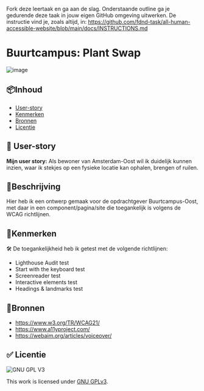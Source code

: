 Fork deze leertaak en ga aan de slag. Onderstaande outline ga je gedurende deze taak in jouw eigen GitHub omgeving uitwerken. De instructie vind je, zoals altijd, in: https://github.com/fdnd-task/all-human-accessible-website/blob/main/docs/INSTRUCTIONS.md


# Buurtcampus: Plant Swap

![image](https://user-images.githubusercontent.com/112856590/207286511-f4a3ae73-4c84-435e-af63-235df781126a.png)


## 📦Inhoud

  * [User-story](#user-story)
  * [Kenmerken](#kenmerken)
  * [Bronnen](#bronnen)
  * [Licentie](#licentie)
  

## 📑 User-story 
 
**Mijn user story:** Als bewoner van Amsterdam-Oost wil ik duidelijk kunnen inzien, waar ik stekjes op een fysieke locatie kan ophalen, brengen of ruilen.


## 📝Beschrijving 

Hier heb ik een ontwerp gemaak voor de opdrachtgever Buurtcampus-Oost, met daar in een component/pagina/site die toegankelijk is volgens de WCAG richtlijnen.


## 📍Kenmerken 
<!-- Bij Kenmerken staat welke technieken zijn gebruikt en hoe. Wat is de HTML structuur? Wat zijn de belangrijkste dingen in CSS? Wat is er met Javascript gedaan en hoe? Misschien heb je een framwork of library gebruikt? -->

🛠 De toegankelijkheid heb ik getest met de volgende richtlijnen:
 - Lighthouse Audit test
 - Start with the keyboard test
 - Screenreader test
 - Interactive elements test
 - Headings & landmarks test

## 📖Bronnen 

- https://www.w3.org/TR/WCAG21/
- https://www.a11yproject.com/
- https://webaim.org/articles/voiceover/

## ✅ Licentie

![GNU GPL V3](https://www.gnu.org/graphics/gplv3-127x51.png)

This work is licensed under [GNU GPLv3](./LICENSE).
